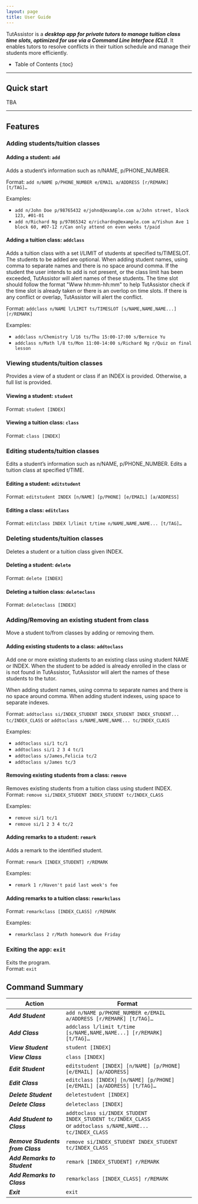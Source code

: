 ```yaml
---
layout: page
title: User Guide
---
```


TutAssistor is a ***desktop app for private tutors to manage tuition class time slots, optimized for use via a Command Line Interface (CLI)***. It enables tutors to resolve conflicts in their tuition schedule and manage their students more efficiently.

* Table of Contents
{:toc}

--------------------------------------------------------------------------------------------------------------------

## Quick start

TBA

--------------------------------------------------------------------------------------------------------------------

## Features

### Adding students/tuition classes
#### Adding a student: `add`
Adds a student’s information such as n/NAME, p/PHONE_NUMBER. 

Format: `add n/NAME p/PHONE_NUMBER e/EMAIL a/ADDRESS [r/REMARK] [t/TAG]…`

Examples:
- `add n/John Doe p/98765432 e/johnd@example.com a/John street, block 123, #01-01`
- `add n/Richard Ng p/97865342 e/richardng@example.com a/Yishun Ave 1 block 60, #07-12 r/Can only attend on even weeks t/paid`

#### Adding a tuition class: `addclass`
Adds a tuition class with a set l/LIMIT of students at specified ts/TIMESLOT.
The students to be added are optional. When adding student names, using comma to separate names and there is no space around comma.
If the student the user intends to add is not present, or the class limit has 
been exceeded, TutAssistor will alert names of these students. The time slot should follow the 
format "Www hh:mm-hh:mm" to help TutAssistor check if the time slot is already taken or there is an overlop
on time slots. If there is any conflict or overlap, TutAssistor will alert the conflict.

Format: `addclass n/NAME l/LIMIT ts/TIMESLOT [s/NAME,NAME,NAME...] [r/REMARK]`

Examples:
- `addclass n/Chemistry l/16 ts/Thu 15:00-17:00 s/Bernice Yu`
- `addclass n/Math l/8 ts/Mon 11:00-14:00 s/Richard Ng r/Quiz on final lesson`

### Viewing students/tuition classes
Provides a view of a student or class if an INDEX is provided. Otherwise, a full list is provided.

#### Viewing a student: `student`
Format: `student [INDEX]`

#### Viewing a tuition class: `class`
Format: `class [INDEX]`

### Editing students/tuition classes
Edits a student’s information such as n/NAME, p/PHONE_NUMBER. 
Edits a tuition class at specified t/TIME.

#### Editing a student: `editstudent`
Format: `editstudent INDEX [n/NAME] [p/PHONE] [e/EMAIL] [a/ADDRESS]`

#### Editing a class: `editclass`
Format: `editclass INDEX l/limit t/time n/NAME,NAME,NAME... [t/TAG]…`


### Deleting students/tuition classes
Deletes a student or a tuition class given INDEX.

#### Deleting a student: `delete`
Format: `delete [INDEX]`

#### Deleting a tuition class: `deleteclass`
Format: `deleteclass [INDEX]`

### Adding/Removing an existing student from class
Move a student to/from classes by adding or removing them.

#### Adding existing students to a class: `addtoclass`
Add one or more existing students to an existing class using student NAME or INDEX.
When the student to be added is already enrolled in the class or is not found in TutAssistor, TutAssistor will alert the
names of these students to the tutor.

When adding student names, using comma to separate names and there is no space around comma.
When adding student indexes, using space to separate indexes.

Format: `addtoclass si/INDEX_STUDENT INDEX_STUDENT INDEX_STUDENT... tc/INDEX_CLASS` 
or `addtoclass s/NAME,NAME,NAME... tc/INDEX_CLASS`

Examples:
- `addtoclass si/1 tc/1`
- `addtoclass si/1 2 3 4 tc/1`
- `addtoclass s/James,Felicia tc/2`
- `addtoclass s/James tc/3`

#### Removing existing students from a class: `remove`
Removes existing students from a tuition class using student INDEX.
Format: `remove si/INDEX_STUDENT INDEX_STUDENT tc/INDEX_CLASS`

Examples:
- `remove si/1 tc/1`
- `remove si/1 2 3 4 tc/2`

#### Adding remarks to a student: `remark`
Adds a remark to the identified student.

Format: `remark [INDEX_STUDENT] r/REMARK`

Examples:
- `remark 1 r/Haven't paid last week's fee`

#### Adding remarks to a tuition class: `remarkclass`
Format: `remarkclass [INDEX_CLASS] r/REMARK`

Examples:
- `remarkclass 2 r/Math homework due Friday`

### Exiting the app: `exit`
Exits the program.<br>
Format: `exit`

## Command Summary

Action | Format
--------|------------------
***Add Student*** | `add n/NAME p/PHONE_NUMBER e/EMAIL a/ADDRESS [r/REMARK] [t/TAG]…`
***Add Class*** | `addclass l/limit t/time [s/NAME,NAME,NAME...] [r/REMARK] [t/TAG]…`
***View Student*** | `student [INDEX]`
***View Class*** | `class [INDEX]`
***Edit Student*** | `editstudent [INDEX] [n/NAME] [p/PHONE] [e/EMAIL] [a/ADDRESS]`
***Edit Class*** | `editclass [INDEX] [n/NAME] [p/PHONE] [e/EMAIL] [a/ADDRESS] [t/TAG]…`
***Delete Student*** | `deletestudent [INDEX]`
***Delete Class*** | `deleteclass [INDEX]`
***Add Student to Class*** | `addtoclass si/INDEX_STUDENT INDEX_STUDENT tc/INDEX_CLASS` <br /> or `addtoclass s/NAME,NAME... tc/INDEX_CLASS`
***Remove Students from Class*** | `remove si/INDEX_STUDENT INDEX_STUDENT tc/INDEX_CLASS`
***Add Remarks to Student*** | `remark [INDEX_STUDENT] r/REMARK`
***Add Remarks to Class*** | `remarkclass [INDEX_CLASS] r/REMARK`
***Exit*** | `exit`


